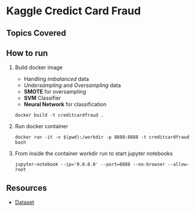 # Kaggle Credict Card Fraud

## Topics Covered
  
## How to run
1. Build docker image
   - Handling  *imbalanced* data
   - *Undersampling* and *Oversampling* data
   - **SMOTE** for oversampling
   - **SVM** Classifier
   - **Neural Network** for classification
   
   `docker build -t creditcardfraud .`
2.  Run docker container

    `docker run -it -v $(pwd):/workdir -p 8888:8888 -t creditcardfraud bash`
3.  From inside the container workdir run to start jupyter notebooks

    `jupyter-notebook --ip='0.0.0.0' --port=8888 --no-browser --allow-root`

## Resources
- [Dataset](https://www.kaggle.com/mlg-ulb/creditcardfraud/download/n7JSHTyuPpQwNKm4kymy%2Fversions%2FKVl6UxjpoofYh2wWqI1T%2Ffiles%2Fcreditcard.csv?datasetVersionNumber=3)
